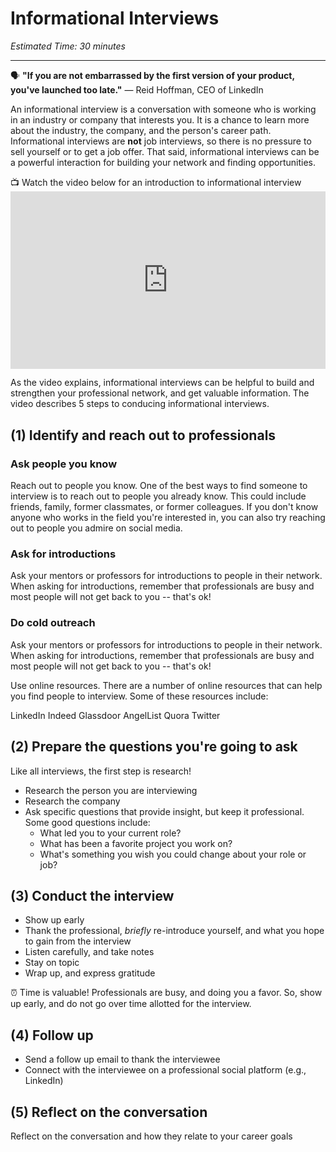 # Informational Interviews

*Estimated Time: 30 minutes*

---

<aside>
  
  🗣 **"If you are not embarrassed by the first version of your product, you've launched too late."** — Reid Hoffman, CEO of LinkedIn

</aside>



An informational interview is a conversation with someone who is working in an industry or company that interests you. It is a chance to learn more about the industry, the company, and the person's career path. Informational interviews are **not** job interviews, so there is no pressure to sell yourself or to get a job offer. That said, informational interviews can be a powerful interaction for building your network and finding opportunities. 

<aside> 
  📺 Watch the video below for an introduction to informational interview
</aside>

<div style="position: relative; padding-bottom: 56.25%; height: 0;">
  <iframe width="560" height="315" src="https://www.youtube.com/embed/wm5nhB0lYL8" title="YouTube video player" frameborder="0" allow="accelerometer; autoplay; clipboard-write; encrypted-media; gyroscope; picture-in-picture; web-share" allowfullscreen style="position: absolute; top: 0; left: 0; width: 100%; height: 100%;"></iframe>
</div>

As the video explains, informational interviews can be helpful to build and strengthen your professional network, and get valuable information. The video describes 5 steps to conducing informational interviews. 


## (1) Identify and reach out to professionals

### Ask people you know
Reach out to people you know. One of the best ways to find someone to interview is to reach out to people you already know. This could include friends, family, former classmates, or former colleagues. If you don't know anyone who works in the field you're interested in, you can also try reaching out to people you admire on social media.

### Ask for introductions
Ask your mentors or professors for introductions to people in their network. When asking for introductions, remember that professionals are busy and most people will not get back to you -- that's ok! 

### Do cold outreach
Ask your mentors or professors for introductions to people in their network. When asking for introductions, remember that professionals are busy and most people will not get back to you -- that's ok! 

Use online resources. There are a number of online resources that can help you find people to interview. Some of these resources include:

LinkedIn
Indeed
Glassdoor
AngelList
Quora
Twitter



## (2) Prepare the questions you're going to ask 
Like all interviews, the first step is research! 
- Research the person you are interviewing
- Research the company 
- Ask specific questions that provide insight, but keep it professional. Some good questions include:
  - What led you to your current role?
  - What has been a favorite project you work on?
  - What's something you wish you could change about your role or job?



## (3) Conduct the interview
- Show up early
- Thank the professional, _briefly_ re-introduce yourself, and what you hope to gain from the interview
- Listen carefully, and take notes
- Stay on topic
- Wrap up, and express gratitude 

<aside>
  ⏰ Time is valuable! Professionals are busy, and doing you a favor. So, show up early, and do not go over time allotted for the interview.
  </aside>


## (4) Follow up 
- Send a follow up email to thank the interviewee
- Connect with the interviewee on a professional social platform (e.g., LinkedIn)


## (5) Reflect on the conversation
Reflect on the conversation and how they relate to your career goals

